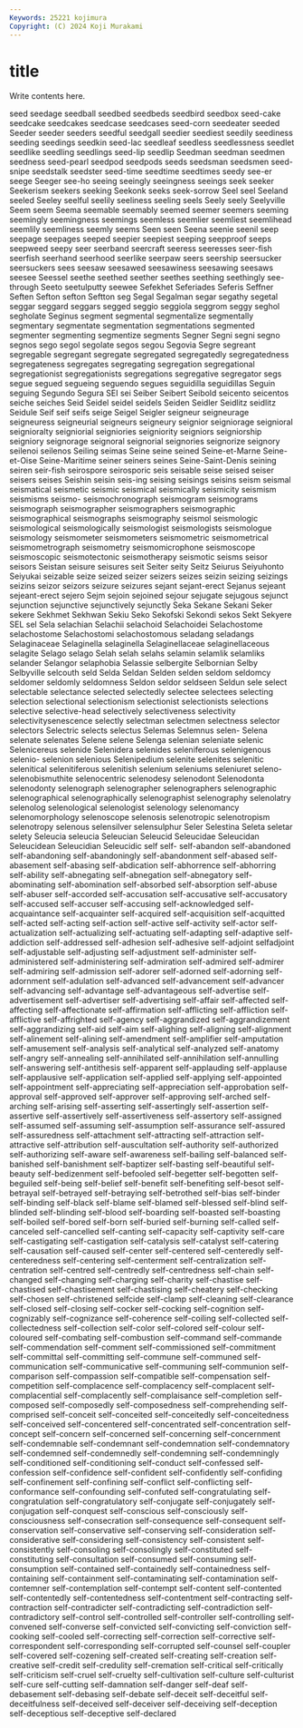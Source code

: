 ```yaml
---
Keywords: 25221 kojimura
Copyright: (C) 2024 Koji Murakami
---
```


# title

Write contents here.



 seed seedage seedball seedbed seedbeds
seedbird seedbox seed-cake seedcake seedcakes seedcase seedcases seed-corn seedeater seeded
Seeder seeder seeders seedful seedgall seedier seediest seedily seediness seeding
seedings seedkin seed-lac seedleaf seedless seedlessness seedlet seedlike seedling seedlings
seed-lip seedlip Seedman seedman seedmen seedness seed-pearl seedpod seedpods seeds
seedsman seedsmen seed-snipe seedstalk seedster seed-time seedtime seedtimes seedy see-er
seege Seeger see-ho seeing seeingly seeingness seeings seek seeker Seekerism
seekers seeking Seekonk seeks seek-sorrow Seel seel Seeland seeled Seeley
seelful seelily seeliness seeling seels Seely seely Seelyville Seem seem
Seema seemable seemably seemed seemer seemers seeming seemingly seemingness seemings
seemless seemlier seemliest seemlihead seemlily seemliness seemly seems Seen seen
Seena seenie seenil seep seepage seepages seeped seepier seepiest seeping
seepproof seeps seepweed seepy seer seerband seercraft seeress seeresses seer-fish
seerfish seerhand seerhood seerlike seerpaw seers seership seersucker seersuckers sees
seesaw seesawed seesawiness seesawing seesaws seesee Seessel seethe seethed seether
seethes seething seethingly see-through Seeto seetulputty seewee Sefekhet Seferiades Seferis
Seffner Seften Sefton sefton Seftton seg Segal Segalman segar segathy
segetal seggar seggard seggars segged seggio seggiola seggrom seggy seghol
segholate Seginus segment segmental segmentalize segmentally segmentary segmentate segmentation segmentations
segmented segmenter segmenting segmentize segments Segner Segni segni segno segnos
sego segol segolate segos segou Segovia Segre segreant segregable segregant
segregate segregated segregatedly segregatedness segregateness segregates segregating segregation segregational segregationist
segregationists segregations segregative segregator segs segue segued segueing seguendo segues
seguidilla seguidillas Seguin seguing Segundo Segura SEI sei Seiber Seibert
Seibold seicento seicentos seiche seiches Seid Seidel seidel seidels Seiden
Seidler Seidlitz seidlitz Seidule Seif seif seifs seige Seigel Seigler
seigneur seigneurage seigneuress seigneurial seigneurs seigneury seignior seigniorage seignioral seignioralty
seigniorial seigniories seigniority seigniors seigniorship seigniory seignorage seignoral seignorial seignories
seignorize seignory seilenoi seilenos Seiling seimas Seine seine seined Seine-et-Marne
Seine-et-Oise Seine-Maritime seiner seiners seines Seine-Saint-Denis seining seiren seir-fish seirospore
seirosporic seis seisable seise seised seiser seisers seises Seishin seisin
seis-ing seising seisings seisins seism seismal seismatical seismetic seismic seismical
seismically seismicity seismism seismisms seismo- seismochronograph seismogram seismograms seismograph seismographer
seismographers seismographic seismographical seismographs seismography seismol seismologic seismological seismologically seismologist
seismologists seismologue seismology seismometer seismometers seismometric seismometrical seismometrograph seismometry seismomicrophone
seismoscope seismoscopic seismotectonic seismotherapy seismotic seisms seisor seisors Seistan seisure
seisures seit Seiter seity Seitz Seiurus Seiyuhonto Seiyukai seizable seize
seized seizer seizers seizes seizin seizing seizings seizins seizor seizors
seizure seizures sejant sejant-erect Sejanus sejeant sejeant-erect sejero Sejm sejoin
sejoined sejour sejugate sejugous sejunct sejunction sejunctive sejunctively sejunctly Seka
Sekane Sekani Seker sekere Sekhmet Sekhwan Sekiu Seko Sekofski Sekondi
sekos Sekt Sekyere SEL sel Sela selachian Selachii selachoid Selachoidei
Selachostome selachostome Selachostomi selachostomous seladang seladangs Selaginaceae Selaginella selaginella Selaginellaceae
selaginellaceous selagite Selago selago Selah selah selahs selamin selamlik selamliks
selander Selangor selaphobia Selassie selbergite Selbornian Selby Selbyville selcouth seld
Selda Seldan Selden selden seldom seldomcy seldomer seldomly seldomness Seldon
seldor seldseen Seldun sele select selectable selectance selected selectedly selectee
selectees selecting selection selectional selectionism selectionist selectionists selections selective selective-head
selectively selectiveness selectivity selectivitysenescence selectly selectman selectmen selectness selector selectors
Selectric selects selectus Selemas Selemnus selen- Selena selenate selenates Selene
selene Selenga selenian seleniate selenic Selenicereus selenide Selenidera selenides seleniferous
selenigenous selenio- selenion selenious Selenipedium selenite selenites selenitic selenitical selenitiferous
selenitish selenium seleniums seleniuret seleno- selenobismuthite selenocentric selenodesy selenodont Selenodonta
selenodonty selenograph selenographer selenographers selenographic selenographical selenographically selenographist selenography selenolatry
selenolog selenological selenologist selenology selenomancy selenomorphology selenoscope selenosis selenotropic selenotropism
selenotropy selenous selensilver selensulphur Seler Selestina Seleta seletar selety Seleucia
seleucia Seleucian Seleucid Seleucidae Seleucidan Seleucidean Seleucidian Seleucidic self self-
self-abandon self-abandoned self-abandoning self-abandoningly self-abandonment self-abased self-abasement self-abasing self-abdication self-abhorrence
self-abhorring self-ability self-abnegating self-abnegation self-abnegatory self-abominating self-abomination self-absorbed self-absorption self-abuse
self-abuser self-accorded self-accusation self-accusative self-accusatory self-accused self-accuser self-accusing self-acknowledged self-acquaintance
self-acquainter self-acquired self-acquisition self-acquitted self-acted self-acting self-action self-active self-activity self-actor
self-actualization self-actualizing self-actuating self-adapting self-adaptive self-addiction self-addressed self-adhesion self-adhesive self-adjoint
selfadjoint self-adjustable self-adjusting self-adjustment self-administer self-administered self-administering self-admiration self-admired self-admirer
self-admiring self-admission self-adorer self-adorned self-adorning self-adornment self-adulation self-advanced self-advancement self-advancer
self-advancing self-advantage self-advantageous self-advertise self-advertisement self-advertiser self-advertising self-affair self-affected self-affecting
self-affectionate self-affirmation self-afflicting self-affliction self-afflictive self-affrighted self-agency self-aggrandized self-aggrandizement self-aggrandizing
self-aid self-aim self-alighing self-aligning self-alignment self-alinement self-alining self-amendment self-amplifier self-amputation
self-amusement self-analysis self-analytical self-analyzed self-anatomy self-angry self-annealing self-annihilated self-annihilation self-annulling
self-answering self-antithesis self-apparent self-applauding self-applause self-applausive self-application self-applied self-applying self-appointed
self-appointment self-appreciating self-appreciation self-approbation self-approval self-approved self-approver self-approving self-arched self-arching
self-arising self-asserting self-assertingly self-assertion self-assertive self-assertively self-assertiveness self-assertory self-assigned self-assumed
self-assuming self-assumption self-assurance self-assured self-assuredness self-attachment self-attracting self-attraction self-attractive self-attribution
self-auscultation self-authority self-authorized self-authorizing self-aware self-awareness self-bailing self-balanced self-banished self-banishment
self-baptizer self-basting self-beautiful self-beauty self-bedizenment self-befooled self-begetter self-begotten self-beguiled self-being
self-belief self-benefit self-benefiting self-besot self-betrayal self-betrayed self-betraying self-betrothed self-bias self-binder
self-binding self-black self-blame self-blamed self-blessed self-blind self-blinded self-blinding self-blood self-boarding
self-boasted self-boasting self-boiled self-bored self-born self-buried self-burning self-called self-canceled self-cancelled
self-canting self-capacity self-captivity self-care self-castigating self-castigation self-catalysis self-catalyst self-catering self-causation
self-caused self-center self-centered self-centeredly self-centeredness self-centering self-centerment self-centralization self-centration self-centred
self-centredly self-centredness self-chain self-changed self-changing self-charging self-charity self-chastise self-chastised self-chastisement
self-chastising self-cheatery self-checking self-chosen self-christened selfcide self-clamp self-cleaning self-clearance self-closed
self-closing self-cocker self-cocking self-cognition self-cognizably self-cognizance self-coherence self-coiling self-collected self-collectedness
self-collection self-color self-colored self-colour self-coloured self-combating self-combustion self-command self-commande self-commendation
self-comment self-commissioned self-commitment self-committal self-committing self-commune self-communed self-communication self-communicative self-communing
self-communion self-comparison self-compassion self-compatible self-compensation self-competition self-complacence self-complacency self-complacent self-complacential
self-complacently self-complaisance self-completion self-composed self-composedly self-composedness self-comprehending self-comprised self-conceit self-conceited
self-conceitedly self-conceitedness self-conceived self-concentered self-concentrated self-concentration self-concept self-concern self-concerned self-concerning
self-concernment self-condemnable self-condemnant self-condemnation self-condemnatory self-condemned self-condemnedly self-condemning self-condemningly self-conditioned
self-conditioning self-conduct self-confessed self-confession self-confidence self-confident self-confidently self-confiding self-confinement self-confining
self-conflict self-conflicting self-conformance self-confounding self-confuted self-congratulating self-congratulation self-congratulatory self-conjugate self-conjugately
self-conjugation self-conquest self-conscious self-consciously self-consciousness self-consecration self-consequence self-consequent self-conservation self-conservative
self-conserving self-consideration self-considerative self-considering self-consistency self-consistent self-consistently self-consoling self-consolingly self-constituted
self-constituting self-consultation self-consumed self-consuming self-consumption self-contained self-containedly self-containedness self-containing self-containment
self-contaminating self-contamination self-contemner self-contemplation self-contempt self-content self-contented self-contentedly self-contentedness self-contentment
self-contracting self-contraction self-contradicter self-contradicting self-contradiction self-contradictory self-control self-controlled self-controller self-controlling
self-convened self-converse self-convicted self-convicting self-conviction self-cooking self-cooled self-correcting self-correction self-corrective
self-correspondent self-corresponding self-corrupted self-counsel self-coupler self-covered self-cozening self-created self-creating self-creation
self-creative self-credit self-credulity self-cremation self-critical self-critically self-criticism self-cruel self-cruelty self-cultivation
self-culture self-culturist self-cure self-cutting self-damnation self-danger self-deaf self-debasement self-debasing self-debate
self-deceit self-deceitful self-deceitfulness self-deceived self-deceiver self-deceiving self-deception self-deceptious self-deceptive self-declared
